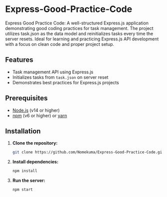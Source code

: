 # Express-Good-Practice-Code
Express Good Practice Code: A well-structured Express.js application demonstrating good coding practices for task management. The project utilizes task.json as the data model and reinitializes tasks every time the server resets. Ideal for learning and practicing Express.js API development with a focus on clean code and proper project setup.

## Features
- Task management API using Express.js
- Initializes tasks from `task.json` on server reset
- Demonstrates best practices for Express.js projects

## Prerequisites
- [Node.js](https://nodejs.org/en/) (v14 or higher)
- [npm](https://www.npmjs.com/get-npm) (v6 or higher) or [yarn](https://yarnpkg.com/getting-started/install)

## Installation

1. **Clone the repository:**
    ```bash
    git clone https://github.com/Nomekuma/Express-Good-Practice-Code.git
    ```

2. **Install dependencies:**
    ```bash
    npm install
    ```

3. **Run the server:**
    ```bash
    npm start
    ```
